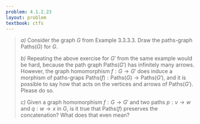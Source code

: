 ```yaml
---
problem: 4.1.2.23
layout: problem
textbook: ctfs
---
```


> _a)_ Consider the graph $G$ from Example 3.3.3.3. Draw the paths-graph
> $\text{Paths}(G)$ for $G$.
>
> _b)_ Repeating the above exercise for $G'$ from the same example would be
> hard, because the path graph $\text{Paths}(G')$ has infinitely many arrows.
> However, the graph homomorphism $f: G\to G'$ does induce a morphism of
> paths-graps $\text{Paths}(f): \text{Paths}(G)\to\text{Paths}(G')$, and it is
> possible to say how that acts on the vertices and arrows of
> $\text{Paths}(G')$. Please do so.
>
> _c)_ Given a graph homomorphism $f:G\to G'$ and two paths $p:v\to w$ and $q:
> w\to x$ in $G$, is it true that $\text{Paths}(f)$ preserves the concatenation?
> What does that even mean?
